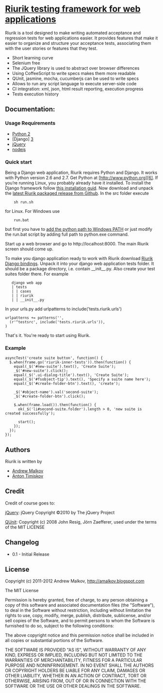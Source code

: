 <a name="README">[Riurik testing framework for web applications](https://github.com/andrew-malkov/Riurik)</a>
=======
Riurik is a tool designed to make writing automated acceptance and regression tests for web applications easier. It provides features that make it easier to organize and structure your acceptance tests, associating them with the user stories or features that they test. 

* Short learning curve
* Selenium free
* The JQuery library is used to abstract over browser differences
* Using CoffeeScript to write specs makes them more readable
* QUnit, jasmine, mocha, cucumberjs can be used to write specs
* Allows to run any script language to execute server-side code
* CI integration: xml, json, html result reporting, execution progress
* Tests execution history

Documentation:
--------------

### Usage Requirements

* [Python 2][2]
* [Django] [3]
* [jQuery][1]
* [nodejs][7]
 
### Quick start

Being a Django web application, Riurik requires Python and Django. It works with Python version 2.6 and 2.7. Get Python at [http://www.python.org][6]. If you’re running Linux, you probably already have it installed. To install the Django framework follow [this installation guid][5]. Now download and unpack the [latest Riurik packaged release from Github][4]. In the src folder execute

        sh run.sh

for Linux. For Windows use

        run.bat

but first you have to [add the python path to Windows PATH][AddingPythonToWindowsPath] or just modify the run.bat script by adding full path to python.exe command.

Start up a web browser and go to http://localhost:8000. The main Riurik screen should come up.

To make you django application ready to work with Riurik download [Riurik Django bindings][DjangoBindings]. Unpack it into your django web application tests folder. It should be a package directory, i.e. contain \_\_init\_\_.py. Also create your test suites folder there. For example

       django web app
       | tests
       | | cases
       | | riurik
       | | __init__.py
       
In your urls.py add urlpatterns to include('tests.riurik.urls')

    urlpatterns += patterns('',
      (r'^testsrc', include('tests.riurik.urls')),
    )
       
That's it. You're ready to start using Riurik.

### Example

    asyncTest('create suite button', function() {
      $.when(frame.go('riurik-inner-tests')).then(function() {
        equal(_$('#new-suite').text(), 'Create Suite');
        _$('#new-suite').click();
        equal(_$('.ui-dialog-title').text(), 'Create Suite');
        equal(_$('#fsobject-tip').text(), 'Specify a suite name here');
        equal(_$('#create-folder-btn').text(), 'create');
        
        _$('#object-name').val('second-suite');
        _$('#create-folder-btn').click();
        
        $.when(frame.load()).then(function() {
          ok(_$('li#second-suite.folder').length > 0, 'new suite is created successfully');
          
          start();
        });
      });
    });

Authors
------
Riurik is written by

* [Andrew Malkov][amalkov]
* [Anton Timiskov][atimiskov]

Credit
------

Credit of course goes to:

[jQuery][0]: jQuery Copyright ©2010 by The jQuery Project

[QUnit][1]: Copyright (c) 2008 John Resig, Jörn Zaefferer, used under the terms of the MIT LICENSE

Changelog
---------

* 0.1 - Initial Release

License
-------

Copyright (c) 2011-2012 Andrew Malkov, http://amalkov.blogspot.com

The MIT License

Permission is hereby granted, free of charge, to any person obtaining
a copy of this software and associated documentation files (the
"Software"), to deal in the Software without restriction, including
without limitation the rights to use, copy, modify, merge, publish,
distribute, sublicense, and/or sell copies of the Software, and to
permit persons to whom the Software is furnished to do so, subject to
the following conditions:

The above copyright notice and this permission notice shall be
included in all copies or substantial portions of the Software.

THE SOFTWARE IS PROVIDED "AS IS", WITHOUT WARRANTY OF ANY KIND,
EXPRESS OR IMPLIED, INCLUDING BUT NOT LIMITED TO THE WARRANTIES OF
MERCHANTABILITY, FITNESS FOR A PARTICULAR PURPOSE AND
NONINFRINGEMENT. IN NO EVENT SHALL THE AUTHORS OR COPYRIGHT HOLDERS BE
LIABLE FOR ANY CLAIM, DAMAGES OR OTHER LIABILITY, WHETHER IN AN ACTION
OF CONTRACT, TORT OR OTHERWISE, ARISING FROM, OUT OF OR IN CONNECTION
WITH THE SOFTWARE OR THE USE OR OTHER DEALINGS IN THE SOFTWARE.


[0]: http://jquery.com "jQuery"
[1]: http://docs.jquery.com/QUnit "QUnit"
[2]: http://python.org/ "Python 2"
[3]: https://www.djangoproject.com "Django"
[4]: https://github.com/andrew-malkov/Riurik/downloads "Riurik Download"
[5]: https://docs.djangoproject.com/en/1.3/topics/install
[6]: http://www.python.org
[7]: http://nodejs.org
[DjangoBindings]: https://github.com/andrew-malkov/Riurik-Django/downloads
[amalkov]: https://github.com/andrew-malkov
[atimiskov]: https://github.com/AntonTimiskov
[AddingPythonToWindowsPath]: http://code.google.com/p/tryton/wiki/AddingPythonToWindowsPath
